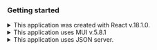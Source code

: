 ### Getting started
<details>
<summary> This application was created with React v.18.1.0. </summary>
Start the application by running:
<br/>
<br/>
npm start
<br/>
<br/>

It runs on http://localhost:4003/.
The port can be changed by modifying **line 15** in the **package.json** file to the desired port number.
</details>


<details>
<summary>This application uses MUI v.5.8.1</summary>
To install MUI run:
<br/>
<br/>
npm install @mui/material @emotion/react @emotion/styled
<br/>
npm install @mui/icons-material
<br/>
<br/>
Please refer to MUI documentation for further details: https://v1.mui.com/
</details>


<details>
<summary> This application uses JSON server. </summary>
If installation is needed, run:
<br/> 
<br/>
npm install -g json-server
<br/> 
<br/>
and to open run:
<br/> 
<br/>
json-server --watch projectdb.json
<br/> 
<br/>
Amend the default port by adding a port number to the end like so
<br/> 
<br/>
json-server --watch projectdb.json --port800
<br/> 
<br/>
</details>

